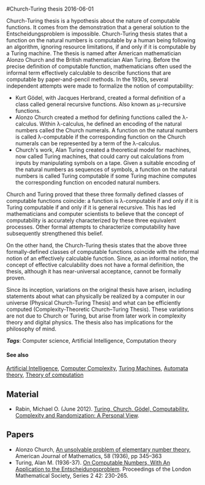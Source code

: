 
#Church-Turing thesis
2016-06-01

Church-Turing thesis is a hypothesis about the nature of computable functions. It comes from the demonstration that a general solution to the Entscheidungsproblem is impossible. Church-Turing thesis states that a function on the natural numbers is computable by a human being following an algorithm, ignoring resource limitations, if and only if it is computable by a Turing machine. The thesis is named after American mathematician Alonzo Church and the British mathematician Alan Turing. Before the precise definition of computable function, mathematicians often used the informal term effectively calculable to describe functions that are computable by paper-and-pencil methods. In the 1930s, several independent attempts were made to formalize the notion of computability:
* Kurt Gödel, with Jacques Herbrand, created a formal definition of a class called general recursive functions. Also known as μ-recursive functions.
* Alonzo Church created a method for defining functions called the λ-calculus. Within λ-calculus, he defined an encoding of the natural numbers called the Church numerals. A function on the natural numbers is called λ-computable if the corresponding function on the Church numerals can be represented by a term of the λ-calculus.
* Church's work, Alan Turing created a theoretical model for machines, now called Turing machines, that could carry out calculations from inputs by manipulating symbols on a tape. Given a suitable encoding of the natural numbers as sequences of symbols, a function on the natural numbers is called Turing computable if some Turing machine computes the corresponding function on encoded natural numbers.

Church and Turing proved that these three formally defined classes of computable functions coincide: a function is λ-computable if and only if it is Turing computable if and only if it is general recursive. This has led mathematicians and computer scientists to believe that the concept of computability is accurately characterized by these three equivalent processes. Other formal attempts to characterize computability have subsequently strengthened this belief.

On the other hand, the Church-Turing thesis states that the above three formally-defined classes of computable functions coincide with the informal notion of an effectively calculable function. Since, as an informal notion, the concept of effective calculability does not have a formal definition, the thesis, although it has near-universal acceptance, cannot be formally proven.

Since its inception, variations on the original thesis have arisen, including statements about what can physically be realized by a computer in our universe (Physical Church-Turing Thesis) and what can be efficiently computed (Complexity-Theoretic Church–Turing Thesis). These variations are not due to Church or Turing, but arise from later work in complexity theory and digital physics. The thesis also has implications for the philosophy of mind.

***Tags***: Computer science, Artificial Intelligence, Computation theory

#### See also
[Artificial Intelligence](/artificial_intelligence), [Computer Complexity](/computer_complexity), [Turing Machines](/turing_machines), [Automata theory](/automata_theory), [Theory of computation](/theory_of_computation)
## Material
* Rabin, Michael O. (June 2012). [Turing, Church, Gödel, Computability, Complexity and Randomization: A Personal View](http://videolectures.net/turing100_rabin_turing_church_goedel/).

## Papers
* Alonzo Church, [An unsolvable problem of elementary number theory](http://phil415.pbworks.com/f/Church.pdf), American Journal of Mathematics, 58 (1936), pp 345–363
* Turing, Alan M. (1936-37). [On Computable Numbers, With An Application to the Entscheidungsproblem](http://plms.oxfordjournals.org/content/s2-42/1/230). Proceedings of the London Mathematical Society, Series 2 42: 230-265.



